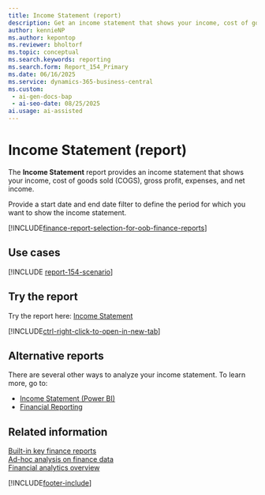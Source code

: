 ```yaml
---
title: Income Statement (report)
description: Get an income statement that shows your income, cost of goods sold (COGS), gross profit, expenses, and net income.
author: kennieNP
ms.author: kepontop
ms.reviewer: bholtorf
ms.topic: conceptual
ms.search.keywords: reporting
ms.search.form: Report_154_Primary
ms.date: 06/16/2025
ms.service: dynamics-365-business-central
ms.custom:
 - ai-gen-docs-bap
 - ai-seo-date: 08/25/2025
ai.usage: ai-assisted
---
```


# Income Statement (report)

The **Income Statement** report provides an income statement that shows your income, cost of goods sold (COGS), gross profit, expenses, and net income.

Provide a start date and end date filter to define the period for which you want to show the income statement.

[!INCLUDE[finance-report-selection-for-oob-finance-reports](../includes/finance-report-selection-for-oob-finance-reports.md)]

## Use cases

[!INCLUDE [report-154-scenario](../includes/report-154-scenario-include.md)]

## Try the report

Try the report here: [Income Statement](https://businesscentral.dynamics.com?report=154)

[!INCLUDE[ctrl-right-click-to-open-in-new-tab](../includes/ctrl-right-click-to-open-in-new-tab.md)]

## Alternative reports

There are several other ways to analyze your income statement. To learn more, go to:

- [Income Statement (Power BI)](../finance-powerbi-income-statement.md)
- [Financial Reporting](../bi-how-work-account-schedule.md)

## Related information

[Built-in key finance reports](../finance-reports.md)  
[Ad-hoc analysis on finance data](../ad-hoc-analysis-finance.md)  
[Financial analytics overview](../bi.md)  

[!INCLUDE[footer-include](../includes/footer-banner.md)]